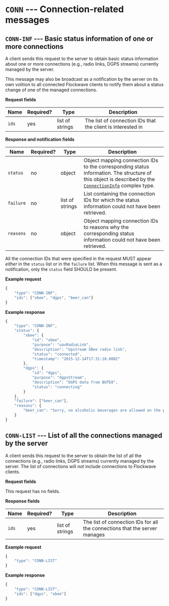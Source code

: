 # `CONN` --- Connection-related messages

## `CONN-INF` --- Basic status information of one or more connections

A client sends this request to the server to obtain basic status information about one or more connections (e.g., radio links, DGPS streams) currently managed by the server.

This message may also be broadcast as a notification by the server on its own volition to all connected Flockwave clients to notify them about a status change of one of the managed connections.

**Request fields**

Name | Required? | Type | Description
---- | --------- | ---- | -----------
`ids` | yes | list of strings | The list of connection IDs that the client is interested in

**Response and notification fields**

Name | Required? | Type | Description
---- | --------- | ---- | -----------
`status` | no | object | Object mapping connection IDs to the corresponding status information. The structure of this object is described by the [`ConnectionInfo`](../types.md#connectioninfo) complex type.
`failure` | no | list of strings | List containing the connection IDs for which the status information could not have been retrieved.
`reasons` | no | object | Object mapping connection IDs to reasons why the corresponding status information could not have been retrieved.

All the connection IDs that were specified in the request MUST appear *either* in the `status` list or in the `failure` list. When this message is sent as a notification, only the `status` field SHOULD be present.

**Example request**

```js
{
    "type": "CONN-INF",
    "ids": ["xbee", "dgps", "beer_can"]
}
```

**Example response**

```js
{
    "type": "CONN-INF",
    "status": {
        "xbee": {
            "id": "xbee",
            "purpose": "uavRadioLink",
            "description": "Upstream XBee radio link",
            "status": "connected",
            "timestamp": "2015-12-14T17:31:18.000Z"
        },
        "dgps": {
            "id": "dgps",
            "purpose": "dgpsStream",
            "description": "DGPS data from BUTE0",
            "status": "connecting"
        }
    },
    "failure": ["beer_can"],
    "reasons": {
        "beer_can": "Sorry, no alcoholic beverages are allowed on the premises."
    }
}
```

## `CONN-LIST` --- List of all the connections managed by the server

A client sends this request to the server to obtain the list of all the connections (e.g., radio links, DGPS streams) currently managed by the server. The list of connections will *not* include connections to Flockwave clients.

**Request fields**

This request has no fields.

**Response fields**

Name | Required? | Type | Description
---- | --------- | ---- | -----------
`ids` | yes | list of strings | The list of connection IDs for all the connections that the server manages

**Example request**
```js
{
    "type": "CONN-LIST"
}
```

**Example response**
```js
{
    "type": "CONN-LIST",
    "ids": ["dgps", "xbee"]
}
```



